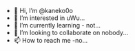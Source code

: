 - 👋 Hi, I’m @kaneko0o
- 👀 I’m interested in uWu...
- 🌱 I’m currently learning - not...
- 💞️ I’m looking to collaborate on nobody...
- 📫 How to reach me -no...

<!---
kaneko0o/kaneko0o is a ✨ special ✨ repository because its `README.md` (this file) appears on your GitHub profile.
You can click the Preview link to take a look at your changes.
--->
